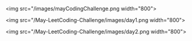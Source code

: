 <img src="/images/mayCodingChallenge.png width="800">

<img src="/May-LeetCoding-Challenge/images/day1.png width="800">

<img src="/May-LeetCoding-Challenge/images/day2.png width="800">
